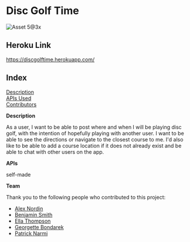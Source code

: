# Disc Golf Time

![Asset 5@3x](https://user-images.githubusercontent.com/70185995/108441062-56769a80-7222-11eb-8a2b-35060aab1486.png)

## Heroku Link

https://discgolftime.herokuapp.com/

## Index

[Description](#Description)<br>
[APIs Used](#APIs)<br>
[Contributors](#Contributors)<br>

**Description**

As a user, I want to be able to post where and when I will be playing disc golf, with the intention of hopefully playing with another user. I want to be able to see the directions or navigate to the closest course to me. I'd also like to be able to add a course location if it does not already exist and be able to chat with other users on the app.

**APIs**

self-made

**Team**

Thank you to the following people who contributed to this project: <br>

- [Alex Nordin](https://github.com/apnordin)
- [Benjamin Smith](https://github.com/Bsmi3275)
- [Ella Thompson](https://github.com/ebsizzlin)
- [Georgette Bondarek](https://github.com/georgettebondarek)
- [Patrick Narmi](https://github.com/pdnarmi) <br>
